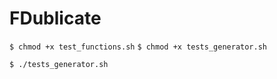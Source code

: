 # FDublicate

```$ chmod +x test_functions.sh```
```$ chmod +x tests_generator.sh```

```$ ./tests_generator.sh``` 
